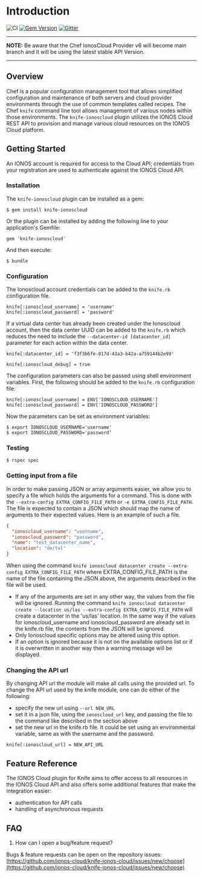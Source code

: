# Introduction

![CI](https://github.com/ionos-cloud/knife-ionos-cloud/workflows/CI/badge.svg) [![Gem Version](https://badge.fury.io/rb/knife-ionoscloud.svg)](https://badge.fury.io/rb/knife-ionoscloud) [![Gitter](https://badges.gitter.im/ionos-cloud/sdk-general.png)](https://gitter.im/ionos-cloud/sdk-general)

---
**NOTE:**
Be aware that the Chef IonosCloud Provider v6 will become main branch and it will be using the latest stable API Version.

---

## Overview

Chef is a popular configuration management tool that allows simplified configuration and maintenance of both servers and cloud provider environments through the use of common templates called recipes. The Chef `knife` command line tool allows management of various nodes within those environments. The `knife-ionoscloud` plugin utilizes the IONOS Cloud REST API to provision and manage various cloud resources on the IONOS Cloud platform.

## Getting Started

An IONOS account is required for access to the Cloud API; credentials from your registration are used to authenticate against the IONOS Cloud API.

### Installation

The `knife-ionoscloud` plugin can be installed as a gem:

```text
$ gem install knife-ionoscloud
```

Or the plugin can be installed by adding the following line to your application's Gemfile:

```text
gem 'knife-ionoscloud'
```

And then execute:

```text
$ bundle
```

### Configuration

The Ionoscloud account credentials can be added to the `knife.rb` configuration file.

```text
knife[:ionoscloud_username] = 'username'
knife[:ionoscloud_password] = 'password'
```

If a virtual data center has already been created under the Ionoscloud account, then the data center UUID can be added to the `knife.rb` which reduces the need to include the `--datacenter-id [datacenter_id]` parameter for each action within the data center.

```text
knife[:datacenter_id] = 'f3f3b6fe-017d-43a3-b42a-a759144b2e99'

knife[:ionoscloud_debug] = true
```

The configuration parameters can also be passed using shell environment variables. First, the following should be added to the `knife.rb` configuration file:

```text
knife[:ionoscloud_username] = ENV['IONOSCLOUD_USERNAME']
knife[:ionoscloud_password] = ENV['IONOSCLOUD_PASSWORD']
```

Now the parameters can be set as environment variables:

```text
$ export IONOSCLOUD_USERNAME='username'
$ export IONOSCLOUD_PASSWORD='password'
```

### Testing

```text
$ rspec spec
```

### Getting input from a file

In order to make passing JSON or array arguments easier, we allow you to specify a file which holds the arguments for a command. This is done with the
`--extra-config EXTRA_CONFIG_FILE_PATH` or `-e EXTRA_CONFIG_FILE_PATH`. The file is expected to contain a JSON which should map the name of arguments to their expected values. Here is an example of such a file.

```json
{
  "ionoscloud_username": "username",
  "ionoscloud_password": "password",
  "name": "test_datacenter_name",
  "location": "de/txl"
}
```

When using the command `knife ionoscloud datacenter create --extra-config EXTRA_CONFIG_FILE_PATH` where EXTRA_CONFIG_FILE_PATH is the name of the file containing the JSON above, the arguments described in the file will be used. 

* If any of the arguments are set in any other way, the values from the file will be ignored. Running the command `knife ionoscloud datacenter create --location us/las --extra-config EXTRA_CONFIG_FILE_PATH` will create a datacenter in the 'us/las' location. In the same way if the values for ionoscloud_username and ionoscloud_password are already set in the knife.rb file, the contents from the JSON will be ignored.
* Only Ionoscloud specific options may be altered using this option.
* If an option is ignored because it is not on the available options list or if it is overwritten in another way then a warning message will be displayed.

### Changing the API url

By changing API url the module will make all calls using the provided url. To change the API url used by the knife module, one can do either of the following:
* specify the new url using `--url NEW_URL`
* set it in a json file, using the `ionoscloud_url` key, and passing the file to the command like described in the section above
* set the new url in the knife.rb file. It could be set using an environmental variable, same as with the username and the password.

```text
knife[:ionoscloud_url] = NEW_API_URL
```

## Feature Reference

The IONOS Cloud plugin for Knife aims to offer access to all resources in the IONOS Cloud API and also offers some additional features that make the integration easier:

* authentication for API calls
* handling of asynchronous requests 

## FAQ

1. How can I open a bug/feature request?

Bugs & feature requests can be open on the repository issues: [https://github.com/ionos-cloud/knife-ionos-cloud/issues/new/choose](https://github.com/ionos-cloud/knife-ionos-cloud/issues/new/choose)

